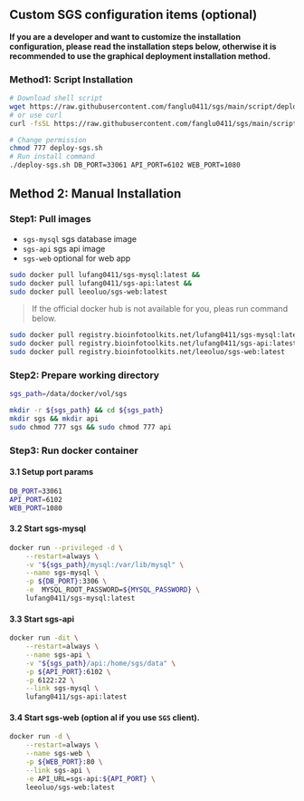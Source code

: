 ## Custom SGS configuration items (optional)
**If you are a developer and want to customize the installation configuration, please read the installation steps below, otherwise it is recommended to use the graphical deployment installation method.**
### Method1: Script Installation
```sh
# Download shell script
wget https://raw.githubusercontent.com/fanglu0411/sgs/main/script/deploy.sh deploy-sgs.sh
# or use curl
curl -fsSL https://raw.githubusercontent.com/fanglu0411/sgs/main/script/deploy.sh -o deploy-sgs.sh

# Change permission
chmod 777 deploy-sgs.sh
# Run install command
./deploy-sgs.sh DB_PORT=33061 API_PORT=6102 WEB_PORT=1080
```

## Method 2: Manual Installation

### Step1: Pull images

- `sgs-mysql` sgs database image
- `sgs-api` sgs api image
- `sgs-web` optional for web app

```sh
sudo docker pull lufang0411/sgs-mysql:latest &&
sudo docker pull lufang0411/sgs-api:latest &&
sudo docker pull leeoluo/sgs-web:latest
```

> If the official docker hub is not available for you, pleas run command below.

```sh
sudo docker pull registry.bioinfotoolkits.net/lufang0411/sgs-mysql:latest &&
sudo docker pull registry.bioinfotoolkits.net/lufang0411/sgs-api:latest &&
sudo docker pull registry.bioinfotoolkits.net/leeoluo/sgs-web:latest
```

### Step2: Prepare working directory

```sh
sgs_path=/data/docker/vol/sgs

mkdir -r ${sgs_path} && cd ${sgs_path}
mkdir sgs && mkdir api
sudo chmod 777 sgs && sudo chmod 777 api
```

### Step3: Run docker container

#### 3.1 Setup port params

```sh
DB_PORT=33061
API_PORT=6102
WEB_PORT=1080
```

#### 3.2 Start sgs-mysql

```sh
docker run --privileged -d \
    --restart=always \
    -v "${sgs_path}/mysql:/var/lib/mysql" \
    --name sgs-mysql \
    -p ${DB_PORT}:3306 \
    -e  MYSQL_ROOT_PASSWORD=${MYSQL_PASSWORD} \
    lufang0411/sgs-mysql:latest
```

#### 3.3 Start sgs-api

```sh
docker run -dit \
    --restart=always \
    --name sgs-api \
    -v "${sgs_path}/api:/home/sgs/data" \
    -p ${API_PORT}:6102 \
    -p 6122:22 \
    --link sgs-mysql \
    lufang0411/sgs-api:latest
```

#### 3.4 Start sgs-web (option al if you use `SGS` client).

```sh
docker run -d \
    --restart=always \
    --name sgs-web \
    -p ${WEB_PORT}:80 \
    --link sgs-api \
    -e API_URL=sgs-api:${API_PORT} \
    leeoluo/sgs-web:latest
```
